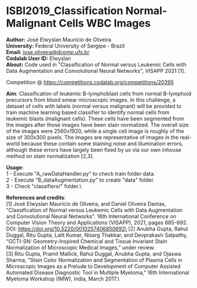 # ISBI2019_Classification Normal-Malignant Cells WBC Images

**Author:** José Elwyslan Maurício de Oliveira\
**University:** Federal University of Sergipe - Brazil\
**Email:** jose.oliveira@dcomp.ufs.br\
**Codalab User ID:** Elwyslan\
**About:** Code used in "Classification of Normal versus Leukemic Cells with Data Augmentation and Convolutional Neural Networks", VISAPP 2021 [1].

Competition @ <https://competitions.codalab.org/competitions/20395>

**Aim**:
Classification of leukemic B-lymphoblast cells from normal B-lymphoid precursors from blood smear microscopic images. In this challenge, a dataset of cells with labels (normal versus malignant) will be provided to train machine learning based classifier to identify normal cells from leukemic blasts (malignant cells). These cells  have been segmented from the images after those images have been stain normalized. The overall size of the images were 2560x1920, while a single cell image is roughly of the size of 300x300 pixels. The images are representative of images in the real-world because these contain some staining noise and illumination errors, although these errors have largely been fixed by us via our own inhouse method on stain normalization [2,3].

**Usage**:\
1 - Execute "A_rawDataHandler.py" to check train folder data.\
2 - Execute "B_dataAugmentation.py" to create "data" folder.\
3 - Check "classifiers/" folder.\

**References and credits**:\
[1] José Elwyslan Maurício de Oliveira, and Daniel Oliveira Dantas, "Classification of Normal versus Leukemic Cells with Data Augmentation and Convolutional Neural Networks". 16th International Conference on Computer Vision Theory and Applications (VISAPP), 2021, pages 685-692. DOI: https://doi.org/10.5220/0010257406850692\
[2] Anubha Gupta, Rahul Duggal, Ritu Gupta, Lalit Kumar, Nisarg Thakkar, and Devprakash Satpathy, “GCTI-SN: Geometry-Inspired Chemical and Tissue Invariant Stain Normalization of Microscopic Medical Images,” under review.\
[3] Ritu Gupta, Pramit Mallick, Rahul Duggal, Anubha Gupta, and Ojaswa Sharma, "Stain Color Normalization and Segmentation of Plasma Cells in Microscopic Images as a Prelude to Development of Computer Assisted Automated Disease Diagnostic Tool in Multiple Myeloma," 16th International Myeloma Workshop (IMW), India, March 2017.\
